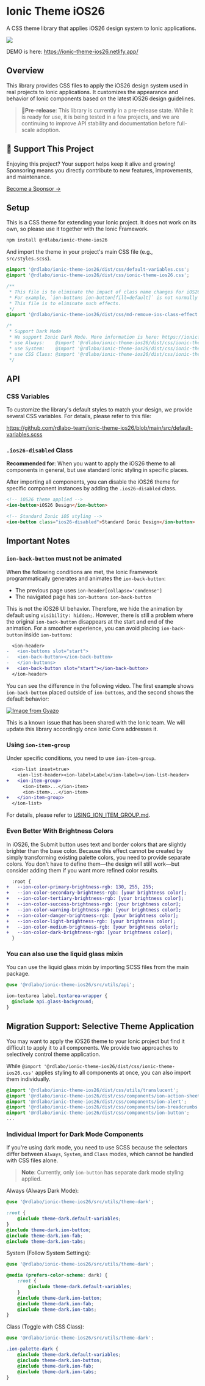 # Ionic Theme iOS26

A CSS theme library that applies iOS26 design system to Ionic applications.

![](screenshots/ios26.png)

DEMO is here: https://ionic-theme-ios26.netlify.app/

## Overview

This library provides CSS files to apply the iOS26 design system used in real projects to Ionic applications. It customizes the appearance and behavior of Ionic components based on the latest iOS26 design guidelines.

> **🧪Pre-release**: This library is currently in a pre-release state. While it is ready for use, it is being tested in a few projects, and we are continuing to improve API stability and documentation before full-scale adoption.

## 💖 Support This Project

Enjoying this project? Your support helps keep it alive and growing!  
Sponsoring means you directly contribute to new features, improvements, and maintenance.

[Become a Sponsor →](https://github.com/sponsors/rdlabo)

## Setup

This is a CSS theme for extending your Ionic project. It does not work on its own, so please use it together with the Ionic Framework.

```bash
npm install @rdlabo/ionic-theme-ios26
```

And import the theme in your project's main CSS file (e.g., `src/styles.scss`).

```css
@import '@rdlabo/ionic-theme-ios26/dist/css/default-variables.css';
@import '@rdlabo/ionic-theme-ios26/dist/css/ionic-theme-ios26.css';

/**
 * This file is to eliminate the impact of class name changes for iOS26.
 * For example, `ion-buttons ion-button[fill=default]` is not normally implemented, but may be required for iOS26.
 * This file is to eliminate such effects.
 */
@import '@rdlabo/ionic-theme-ios26/dist/css/md-remove-ios-class-effect.css';

/*
 * Support Dark Mode
 * We support Ionic Dark Mode. More information is here: https://ionicframework.com/docs/theming/dark-mode
 * use Always:    @import '@rdlabo/ionic-theme-ios26/dist/css/ionic-theme-dark-always.css'
 * use System:    @import '@rdlabo/ionic-theme-ios26/dist/css/ionic-theme-dark-system.css'
 * use CSS Class: @import '@rdlabo/ionic-theme-ios26/dist/css/ionic-theme-dark-class.css'
 */
```

## API
### CSS Variables
To customize the library's default styles to match your design, we provide several CSS variables. For details, please refer to this file:

https://github.com/rdlabo-team/ionic-theme-ios26/blob/main/src/default-variables.scss

### `.ios26-disabled` Class

**Recommended for**: When you want to apply the iOS26 theme to all components in general, but use standard Ionic styling in specific places.

After importing all components, you can disable the iOS26 theme for specific component instances by adding the `.ios26-disabled` class.

```html
<!-- iOS26 theme applied -->
<ion-button>iOS26 Design</ion-button>

<!-- Standard Ionic iOS styling -->
<ion-button class="ios26-disabled">Standard Ionic Design</ion-button>
```


## Important Notes

### `ion-back-button` must not be animated

When the following conditions are met, the Ionic Framework programmatically generates and animates the `ion-back-button`:

- The previous page uses `ion-header[collapse='condense']`
- The navigated page has `ion-buttons ion-back-button`

This is not the iOS26 UI behavior. Therefore, we hide the animation by default using `visibility: hidden;`. However, there is still a problem where the original `ion-back-button` disappears at the start and end of the animation. For a smoother experience, you can avoid placing `ion-back-button` inside `ion-buttons`:

```diff
  <ion-header>
-   <ion-buttons slot="start">
-   <ion-back-button></ion-back-button>
-   </ion-buttons>
+   <ion-back-button slot="start"></ion-back-button>
  </ion-header>
```

You can see the difference in the following video. The first example shows `ion-back-button` placed outside of `ion-buttons`, and the second shows the default behavior:

[![Image from Gyazo](https://i.gyazo.com/e196a49d9f2dbd93cd0ebed67c258c73.gif)](https://gyazo.com/e196a49d9f2dbd93cd0ebed67c258c73)

This is a known issue that has been shared with the Ionic team. We will update this library accordingly once Ionic Core addresses it.

### Using `ion-item-group`

Under specific conditions, you need to use `ion-item-group`.

```diff
  <ion-list inset=true>
    <ion-list-header><ion-label>Label</ion-label></ion-list-header>
+   <ion-item-group>
      <ion-item>...</ion-item>
      <ion-item>...</ion-item>
+   </ion-item-group>
  </ion-list>
```

For details, please refer to [USING_ION_ITEM_GROUP.md](./USING_ION_ITEM_GROUP.md).

### Even Better With Brightness Colors

In iOS26, the Submit button uses text and border colors that are slightly brighter than the base color. Because this effect cannot be created by simply transforming existing palette colors, you need to provide separate colors. You don’t have to define them—the design will still work—but consider adding them if you want more refined color results.

```diff
  :root {
+   --ion-color-primary-brightness-rgb: 130, 255, 255;
+   --ion-color-secondary-brightness-rgb: [your brightness color];
+   --ion-color-tertiary-brightness-rgb: [your brightness color];
+   --ion-color-success-brightness-rgb: [your brightness color];
+   --ion-color-warning-brightness-rgb: [your brightness color];
+   --ion-color-danger-brightness-rgb: [your brightness color];
+   --ion-color-light-brightness-rgb: [your brightness color];
+   --ion-color-medium-brightness-rgb: [your brightness color];
+   --ion-color-dark-brightness-rgb: [your brightness color];
  }
```

### You can also use the liquid glass mixin

You can use the liquid glass mixin by importing SCSS files from the main package.

```scss
@use '@rdlabo/ionic-theme-ios26/src/utils/api';

ion-textarea label.textarea-wrapper {
  @include api.glass-background;
}
```

## Migration Support: Selective Theme Application

You may want to apply the iOS26 theme to your Ionic project but find it difficult to apply it to all components. We provide two approaches to selectively control theme application.

While `@import '@rdlabo/ionic-theme-ios26/dist/css/ionic-theme-ios26.css'` applies styling to all components at once, you can also import them individually.

```css
@import '@rdlabo/ionic-theme-ios26/dist/css/utils/translucent';
@import '@rdlabo/ionic-theme-ios26/dist/css/components/ion-action-sheet';
@import '@rdlabo/ionic-theme-ios26/dist/css/components/ion-alert';
@import '@rdlabo/ionic-theme-ios26/dist/css/components/ion-breadcrumbs';
@import '@rdlabo/ionic-theme-ios26/dist/css/components/ion-button';
...
```

### Individual Import for Dark Mode Components

If you're using dark mode, you need to use SCSS because the selectors differ between `Always`, `System`, and `Class` modes, which cannot be handled with CSS files alone.

> **Note**: Currently, only `ion-button` has separate dark mode styling applied.

Always (Always Dark Mode):
```scss
@use '@rdlabo/ionic-theme-ios26/src/utils/theme-dark';

:root {
    @include theme-dark.default-variables;
}
@include theme-dark.ion-button;
@include theme-dark.ion-fab;
@include theme-dark.ion-tabs;
```

System (Follow System Settings):
```scss
@use '@rdlabo/ionic-theme-ios26/src/utils/theme-dark';

@media (prefers-color-scheme: dark) {
    :root {
        @include theme-dark.default-variables;
    }
    @include theme-dark.ion-button;
    @include theme-dark.ion-fab;
    @include theme-dark.ion-tabs;
}
```

Class (Toggle with CSS Class):
```scss
@use '@rdlabo/ionic-theme-ios26/src/utils/theme-dark';

.ion-palette-dark {
    @include theme-dark.default-variables;
    @include theme-dark.ion-button;
    @include theme-dark.ion-fab;
    @include theme-dark.ion-tabs;
}
```

